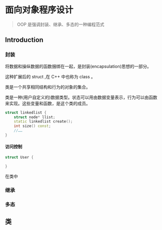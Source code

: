 # 面向对象程序设计

> OOP 是强调封装、继承、多态的一种编程范式

## Introduction

### 封装

将数据和操纵数据的函数捆绑在一起，是封装(encapsulation)思想的一部分。

这种扩展后的 struct ,在 C++ 中也称为 class 。

类是一个共享相同结构和行为的对象的集合。

类是一种(用户自定义的)数据类型。状态可以用由数据变量表示，行为可以由函数来实现。这些变量和函数，是这个类的成员。

```c++
struct linkedlist {
    struct node* llist;
    static linkedlist create();
    int size() const;
    //……
}
```

#### 访问控制

```c++
struct User {
    
}
```

在类中

### 继承

### 多态

## 类
